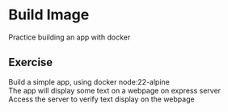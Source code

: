# Build Image

Practice building an app with docker

## Exercise 
Build a simple app, using docker node:22-alpine  
The app will display some text on a webpage on express server  
Access the server to verify text display on the webpage
